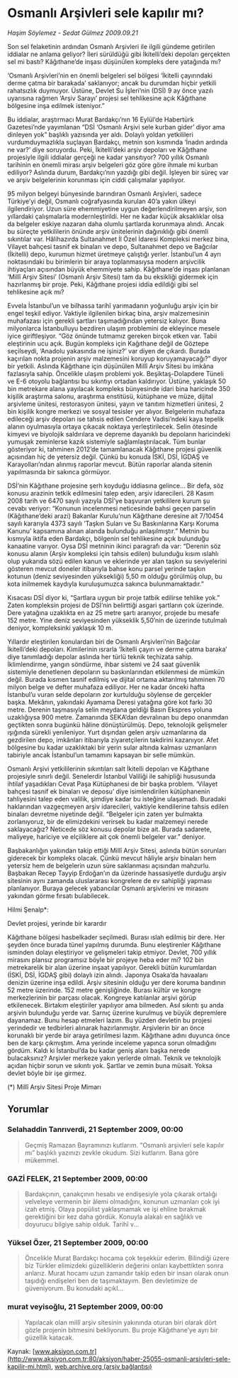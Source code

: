 # Osmanlı Arşivleri sele kapılır mı?

*Haşim Söylemez - Sedat Gülmez 2009.09.21*

<div class="news-detail-text-todays">
 <div>
 </div>
 <div>
 </div>
 <div id="newsSpot">
  <font class="detail-spot">
   Son sel felaketinin ardından Osmanlı Arşivleri ile ilgili gündeme getirilen iddialar ne anlama geliyor? İleri sürüldüğü gibi İkitelli’deki depoları gerçekten sel mi bastı? Kâğıthane’de inşası düşünülen kompleks dere yatağında mı?
  </font>
 </div>
 <div id="newsText">
  <font class="detail-text">
   <p class="MsoNormal">
    ‘Osmanlı Arşivleri’nin en önemli belgeleri sel bölgesi ‘İkitelli çayırındaki derme çatma bir barakada’ saklanıyor; ancak bu durumdan hiçbir yetkili rahatsızlık duymuyor. Üstüne, Devlet Su İşleri’nin (DSİ) 9 ay önce yazılı uyarısına rağmen ‘Arşiv Sarayı’ projesi sel tehlikesine açık Kâğıthane bölgesine inşa edilmek isteniyor.”
   </p>
   <p class="MsoNormal">
    <span>
    </span>
    Bu iddialar, araştırmacı Murat Bardakçı’nın 16 Eylül’de Habertürk Gazetesi’nde yayımlanan “DSİ ‘Osmanlı Arşivi sele kurban gider’ diyor ama dinleyen yok” başlıklı yazısında yer aldı. Dolaylı yoldan yetkilileri vurdumduymazlıkla suçlayan Bardakçı, metnin son kısmında ‘İnadın ardında ne var?’ diye soruyordu. Peki, İkitelli’deki arşiv depoları ve Kâğıthane projesiyle ilgili iddialar gerçeği ne kadar yansıtıyor? 700 yıllık Osmanlı tarihinin en önemli mirası arşiv belgeleri göz göre göre ihmale mi kurban ediliyor? Aslında durum, Bardakçı’nın yazdığı gibi değil. İşleyen bir süreç var ve arşiv belgelerinin korunması için ciddi çalışmalar yapılıyor.
   </p>
   <p class="MsoNormal">
    <span>
    </span>
    95 milyon belgeyi bünyesinde barındıran Osmanlı Arşivleri, sadece Türkiye’yi değil, Osmanlı coğrafyasında kurulan 40’a yakın ülkeyi ilgilendiriyor. Uzun süre ehemmiyetine uygun değerlendirilmeyen arşiv, son yıllardaki çalışmalarla modernleştirildi. Her ne kadar küçük aksaklıklar olsa da belgeler eskiye nazaran daha olumlu şartlarda korunmaya alındı. Ancak bu süreçte yetkililerin önünde arşiv ünitelerinin dağınıklığı gibi önemli sıkıntılar var. Hâlihazırda Sultanahmet İl Özel İdaresi Kompleksi merkez bina, Vilayet bahçesi tasnif ek binaları ve depo, Sultanahmet depo ve Bağcılar (İkitelli) depo, kurumun hizmet üretmeye çalıştığı yerler. İstanbul’un 4 ayrı noktasındaki bu birimlerin bir araya toplanmasıysa modern arşivcilik ihtiyaçları açısından büyük ehemmiyete sahip. Kâğıthane’de inşası planlanan ‘Millî Arşiv Sitesi’ (Osmanlı Arşiv Sitesi) tam da bu eksikliği gidermek için hazırlanmış bir proje. Peki, Kâğıthane projesi iddia edildiği gibi sel tehlikesine açık mı?
   </p>
   <p class="MsoNormal">
    <span>
    </span>
    Evvela İstanbul’un ve bilhassa tarihî yarımadanın yoğunluğu arşiv için bir engel teşkil ediyor. Vaktiyle ilgilenilen birkaç bina, arşiv malzemesinin muhafazası için gerekli şartları taşımadığından yetersiz kalıyor. Buna milyonlarca İstanbulluyu bezdiren ulaşım problemini de ekleyince mesele iyice giriftleşiyor. “Göz önünde tutmamız gereken birçok etken var. Tabii eleştirinin ucu açık. Bugün kompleks için Kağıthane değil de Göztepe seçilseydi, ‘Anadolu yakasında ne işiniz?’ var diyen de çıkardı. Burada kaçırılan nokta projenin arşiv malzemesini koruyup koruyamayacağı?” diyor bir yetkili. Aslında Kâğıthane için düşünülen Millî Arşiv Sitesi bu imkâna fazlasıyla sahip. Öncelikle ulaşım problemi yok. Beşiktaş-Dolapdere Tüneli ve E-6 otoyolu bağlantısı bu sıkıntıyı ortadan kaldırıyor. Üstüne, yaklaşık 50 bin metrekare alana yayılacak kompleks bünyesinde idari bina haricinde 350 kişilik araştırma salonu, araştırma enstitüsü, kütüphane ve müze, dijital arşivleme ünitesi, restorasyon ünitesi, yayın ve tanıtım hizmetleri ünitesi, 2 bin kişilik kongre merkezi ve sosyal tesisler yer alıyor. Belgelerin muhafaza edileceği arşiv depoları ise tahsis edilen Cendere Vadisi’ndeki kaya tepelik alanın oyulmasıyla ortaya çıkacak noktaya yerleştirilecek. Selin ötesinde kimyevi ve biyolojik saldırılara ve depreme dayanıklı bu depoların haricindeki yumuşak zeminlerse kazık sistemiyle sağlamlaştırılacak. Tüm bunlar gösteriyor ki, tahminen 2012’de tamamlanacak Kâğıthane projesi güvenlik açısından hiç de yetersiz değil. Çünkü bu konuda İSKİ, DSİ, İGDAŞ ve Karayolları’ndan alınmış raporlar mevcut. Bütün raporlar alanda sitenin yapılmasında bir sakınca görmüyor.
   </p>
   <p class="MsoNormal">
    <span>
    </span>
    DSİ’nin Kâğıthane projesine şerh koyduğu iddiasına gelince… Bir defa, söz konusu arazinin tetkik edilmesini talep eden, arşiv idarecileri. 28 Kasım 2008 tarih ve 6470 sayılı yazıyla DSİ’ye başvuran yetkililere kurum şu cevabı veriyor: “Konunun incelenmesi neticesinde bahsi geçen parselin (Kâğıthane’deki arazi) Bakanlar Kurulu’nun Kâğıthane deresine ait 7/10454 sayılı kararıyla 4373 sayılı ‘Taşkın Suları ve Su Baskınlarına Karşı Koruma Kanunu’ kapsamına alınan alanda bulunduğu anlaşılmıştır.” Metnin bu kısmıyla iktifa eden Bardakçı, bölgenin sel tehlikesine açık bulunduğu kanaatine varıyor. Oysa DSİ metninin ikinci paragrafı da var: “Derenin söz konusu alanın (Arşiv kompleksi için tahsis edilen) bulunduğu kısım ıslahlı olup yukarıda sözü edilen kanun ve eklerinde yer alan taşkın su seviyelerini gösteren mevcut doneler itibarıyla bahse konu parsel yerinde taşkın kotunun (deniz seviyesinden yüksekliği) 5,50 m olduğu görülmüş olup, bu kota inilmemek kaydıyla kuruluşumuzca sakınca bulunmamaktadır.”
   </p>
   <p class="MsoNormal">
    <span>
    </span>
    Kısacası DSİ diyor ki, “Şartlara uygun bir proje tatbik edilirse tehlike yok.” Zaten kompleksin projesi de DSİ’nin belirttiği asgari şartların çok üzerinde. Dere yatağına uzaklıkta en az 25 metre şartı aranıyor, projede bu mesafe 152 metre. Yine deniz seviyesinden yükseklik 5,50’nin de üzerinde tutulmalı deniyor, kompleksinki yaklaşık 10 m.
   </p>
   <p class="MsoNormal">
    <span>
    </span>
    Yıllardır eleştirilen konulardan biri de Osmanlı Arşivleri’nin Bağcılar İkitelli’deki depoları. Kimilerinin ısrarla ‘İkitelli çayırı ve derme çatma baraka’ diye tanımladığı depolar aslında her türlü teknik teçhizata sahip. İklimlendirme, yangın söndürme, ihbar sistemi ve 24 saat güvenlik sistemiyle denetlenen depoların su baskınlarından etkilenmesi de mümkün değil. Burada kısmen tasnif edilmiş ve dijital ortama aktarılmış tahminen 70 milyon belge ve defter muhafaza ediliyor. Her ne kadar önceki hafta İstanbul’u vuran selde depoların zor kurtulduğu söylense de gerçekler başka. Mekânın, yakındaki Ayamama Deresi yatağına göre kot farkı 30 metre. Derenin taşmasıyla selin meydana geldiği Basın Ekspres yoluna uzaklığıysa 900 metre. Zamanında SEKA’dan devralınan bu depo onarımdan geçtikten sonra bugünkü hâline dönüştürülmüş. Depo, teknolojik gelişmeler ışığında sürekli yenileniyor. Yurt dışından gelen arşiv uzmanlarına da gezdirilen depo, imkânları itibarıyla ziyaretçilerin takdirini kazanıyor. Afet bölgesine bu kadar uzaklıktaki bir yerin sular altında kalması uzmanların tabiriyle ancak İstanbul’un tamamını kapsayan bir selle mümkün.
   </p>
   <p class="MsoNormal">
    <span>
    </span>
    Osmanlı Arşivi yetkililerinin sıkıntıları salt İkitelli depoları ve Kâğıthane projesiyle sınırlı değil. Senelerdir İstanbul Valiliği ile sahipliği hususunda ihtilaf yaşadıkları Cevat Paşa Kütüphanesi de bir başka problem. ‘Vilayet bahçesi tasnif ek binaları ve deposu’ diye isimlendirilen kütüphanenin tahliyesini talep eden valilik, şimdiye kadar bu isteğine ulaşamadı. Buradaki haklarından vazgeçmeyen arşiv idarecileri, vaktiyle kendilerine tahsis edilen binaları devretme niyetinde değil. “Belgeler için zaten yer bulmakta zorlanıyoruz, bir de elimizdekini verirsek bu kadar malzemeyi nerede saklayacağız? Neticede söz konusu depolar bize ait. Burada sadarete, maliyeye, hariciye ve elçiliklere ait çok önemli belgeler var.” deniyor.
   </p>
   <p class="MsoNormal">
    <span>
    </span>
    Başbakanlığın yakından takip ettiği Millî Arşiv Sitesi, aslında bütün sorunları giderecek bir kompleks olacak. Çünkü mevcut hâliyle arşiv binaları hem yetersiz hem de belgelerin uzun süre saklanması açısından mahzurlu. Başbakan Recep Tayyip Erdoğan’ın da üzerinde hassasiyetle durduğu arşiv sitesinin aynı zamanda uluslararası kongrelere de ev sahipliği yapması planlanıyor. Buraya gelecek yabancılar Osmanlı arşivlerini ve mirasını yakından görme fırsatı bulabilecek.
   </p>
   <p class="MsoNormal">
    Hilmi Şenalp*:
   </p>
   <p class="MsoNormal">
    Devlet projesi, yerinde bir karardır
   </p>
   <p class="MsoNormal">
    Kâğıthane bölgesi hasbelkader seçilmedi. Burası ıslah edilmiş bir dere. Her şeyden önce burada tünel yapılmış durumda. Bunu eleştirenler Kâğıthane isminden dolayı eleştiriyor ve gelişmeleri takip etmiyor. Devlet, 700 yıllık mirasını plansız programsız böyle bir projeye heba eder mi? 102 bin metrekarelik bir alan üzerine inşaat yapılıyor. Gerekli bütün kurumlardan (İSKİ, DSİ, İGDAŞ gibi) dolaylı izin alındı. Japonya Osaka’da havaalanı denizin üzerine inşa edildi. Arşiv sitesinin olduğu yer dere koruma bandının 52 metre üzerinde. 152 metre genişliğinde. Burası kültür ve kongre merkezlerinin bir parçası olacak. Kongreye katılanlar arşivi görüp etkilenecek. Birtakım eleştiriler yapılıyor ama bilmeden. Asıl sıkıntı şu anda arşivin bulunduğu yerde var. Sarnıç üzerine kurulmuş ve büyük depremlere dayanamaz. Bunu hesap etmeleri lazım. Bu yüzden devletin bu projesi yerindedir ve tedbirleri alınarak hazırlanmıştır. Arşivlerin bir an önce korunaklı bir yerde bir araya getirilmesi lazım. Kâğıthane adını duyunca önce ben de karşı çıkmıştım. Ama yerinde inceleme yapınca sorun olmadığını gördüm. Kaldı ki İstanbul’da bu kadar geniş alanı başka nerede bulacaksınız? Arşivler merkeze yakın yerlerde olmalı. Teknik ve teknolojik açıdan hiçbir sorun ve sıkıntı yok. Şartlar ve zemin buna müsait. Yoksa devlet böyle bir işe girmez.
   </p>
   <p class="MsoNormal">
    (*) Millî Arşiv Sitesi Proje Mimarı
   </p>
  </font>
 </div>
 <div>
 </div>
 <div>
 </div>
</div>


## Yorumlar

### Selahaddin Tanrıverdi, 21 September 2009, 00:00
> Geçmiş Ramazan Bayramınızı kutlarım. "Osmanlı arşivleri sele kapılır mı” başlıklı yazınızı zevkle okudum. Sizi kutlarım. Bana göre mükemmel.

### GAZİ FELEK, 21 September 2009, 00:00
>  Bardakçının, çanakçının hesabı ve endişesiyle yola çıkarak ortalığı velveleye vermenin bir âlemi olmadığını, konunun uzmanları çok iyi izah etmiş. Olaya popülist yaklaşmamak ve işi ehline bırakmak gerektiğini bir kez daha gördük. Konuyla alakalı en sağlıklı ve doyurucu bilgiye sahip olduk. Tarihî v...

### Yüksel Özer, 21 September 2009, 00:00
> Öncelikle Murat Bardakçı hocama çok teşekkür ederim. Bilindiği üzere biz Türkler elimizdeki güzelliklerin değerini onları kaybettikten sonra anlarız. Murat hocamı uzun zamandır takip eden bir insan olarak onun taşıdığı endişeleri ben de taşımaktayım. Ben devletimize de güveniyorum. Bu konudaki açıkl...

### murat veyisoğlu, 21 September 2009, 00:00
> Yapılacak olan millî arşiv sitesinin yakınında oturan biri olarak dört gözle projenin bitmesini bekliyorum. Bu proje Kâğıthane’ye ayrı bir güzellik katacak.

Kaynak: [www.aksiyon.com.tr](http://www.aksiyon.com.tr:80/aksiyon/haber-25055-osmanli-arsivleri-sele-kapilir-mi.html), [web.archive.org (arşiv bağlantısı)](http://web.archive.org/web/20131226135820/http://www.aksiyon.com.tr:80/aksiyon/haber-25055-osmanli-arsivleri-sele-kapilir-mi.html)
